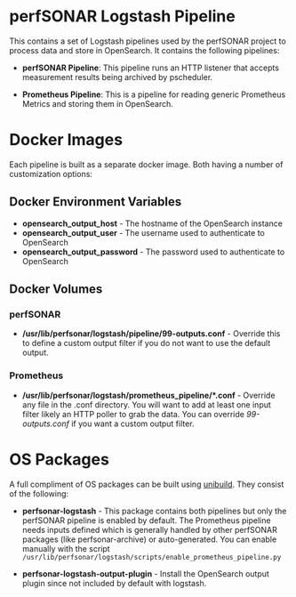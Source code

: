 # perfSONAR Logstash Pipeline

This contains a set of Logstash pipelines used by the perfSONAR project to process data and store in OpenSearch. It contains the following pipelines:

- **perfSONAR Pipeline**: This pipeline runs an HTTP listener that accepts measurement results being archived by pscheduler.

- **Prometheus Pipeline**: This is a pipeline for reading generic Prometheus Metrics and storing them in OpenSearch. 

# Docker Images

Each pipeline is built as a separate docker image. Both having a number of customization options:

## Docker Environment Variables

- **opensearch_output_host** - The hostname of the OpenSearch instance
- **opensearch_output_user** - The username used to authenticate to OpenSearch
- **opensearch_output_password** - The password used to authenticate to OpenSearch


## Docker Volumes

### perfSONAR 
- **/usr/lib/perfsonar/logstash/pipeline/99-outputs.conf** - Override this to define a custom output filter if you do not want to use the default output.

### Prometheus
- **/usr/lib/perfsonar/logstash/prometheus_pipeline/*.conf** - Override any file in the .conf directory. You will want to add at least one input filter likely an HTTP poller to grab the data. You can override *99-outputs.conf* if you want a custom output filter. 

# OS Packages

A full compliment of OS packages can be built using [unibuild](https://github.com/perfsonar/unibuild). They consist of the following:

- **perfsonar-logstash** - This package contains both pipelines but only the perfSONAR pipeline is enabled by default. The Prometheus pipeline needs inputs defined which is generally handled by other perfSONAR packages (like perfsonar-archive) or auto-generated. You can enable manually with the script `/usr/lib/perfsonar/logstash/scripts/enable_prometheus_pipeline.py`

- **perfsonar-logstash-output-plugin** - Install the OpenSearch output plugin since not included by default with logstash. 
